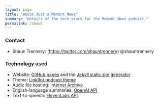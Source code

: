 ```yaml
---
layout: page
title: "About Just a Moment News"
summary: "Details of the tech stack for the Moment News podcast."
permalink: /about
---
```


### Contact

- Shaun Trennery: (https://twitter.com/shauntrennery) @shauntrennery

### Technology used

- Website: [GitHub pages](https://pages.github.com/) and the [Jekyll static site generator](https://jekyllrb.com/)
- Theme: [LinkRot podcast theme](https://github.com/timklapdor/link-rot)
- Audio file hosting: [Internet Archive](https://archive.org/details/momentnews/)
- English-language summaries: [OpenAI API](https://platform.openai.com)
- Text-to-speech: [ElevenLabs API](https://beta.elevenlabs.io)
